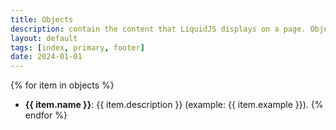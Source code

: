 ```yaml
---
title: Objects
description: contain the content that LiquidJS displays on a page. Objects and variables are displayed when enclosed in double curly braces {{ & }}.
layout: default
tags: [index, primary, footer]
date: 2024-01-01
---
```

{% for item in objects %}
- **{{ item.name }}**: {{ item.description }} (example: {{ item.example }}).
{% endfor %}